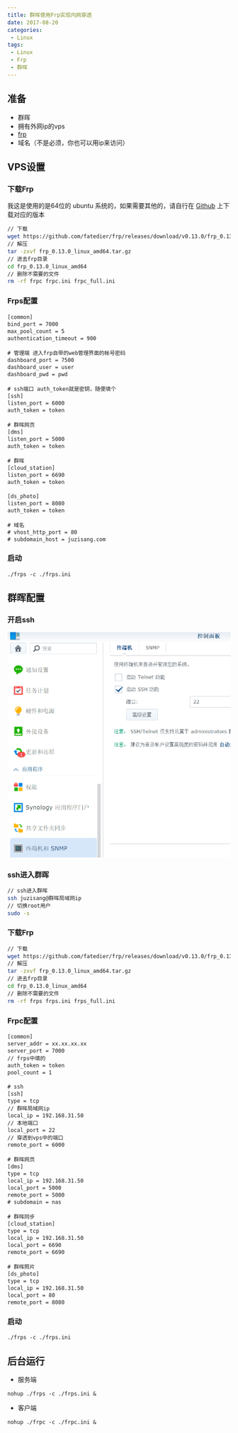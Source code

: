 ```yaml
---
title: 群晖使用Frp实现内网穿透
date: 2017-08-20
categories:
 - Linux
tags: 
 - Linux
 - Frp
 - 群晖
---
```


## 准备
- 群晖
- 拥有外网ip的vps
- [frp](https://github.com/fatedier/frp)
- 域名（不是必须，你也可以用ip来访问）
<!--more-->
## VPS设置
### 下载Frp
我这是使用的是64位的 ubuntu 系统的，如果需要其他的，请自行在 [Github](https://github.com/fatedier/frp/releases) 上下载对应的版本

```bash
// 下载
wget https://github.com/fatedier/frp/releases/download/v0.13.0/frp_0.13.0_linux_amd64.tar.gz
// 解压
tar -zxvf frp_0.13.0_linux_amd64.tar.gz
// 进去frp目录
cd frp_0.13.0_linux_amd64
// 删除不需要的文件
rm -rf frpc frpc.ini frpc_full.ini
```
### Frps配置
```
[common]
bind_port = 7000
max_pool_count = 5
authentication_timeout = 900

# 管理端 进入frp自带的web管理界面的帐号密码
dashboard_port = 7500
dashboard_user = user
dashboard_pwd = pwd

# ssh端口 auth_token就是密钥，随便填个
[ssh]
listen_port = 6000
auth_token = token

# 群晖网页
[dms]
listen_port = 5000
auth_token = token

# 群晖
[cloud_station]
listen_port = 6690
auth_token = token

[ds_photo]
listen_port = 8080
auth_token = token

# 域名
# vhost_http_port = 80
# subdomain_host = juzisang.com
```
### 启动
```
./frps -c ./frps.ini
```

## 群晖配置

### 开启ssh
![images](/images/1535020185186.png)

### ssh进入群晖
``` bash
// ssh进入群晖
ssh juzisang@群晖局域网ip
// 切换root用户
sudo -s
```
### 下载Frp
```bash
// 下载
wget https://github.com/fatedier/frp/releases/download/v0.13.0/frp_0.13.0_linux_amd64.tar.gz
// 解压
tar -zxvf frp_0.13.0_linux_amd64.tar.gz
// 进去frp目录
cd frp_0.13.0_linux_amd64
// 删除不需要的文件
rm -rf frps frps.ini frps_full.ini
```
### Frpc配置
```
[common]
server_addr = xx.xx.xx.xx
server_port = 7000
// frps中填的
auth_token = token
pool_count = 1

# ssh
[ssh]
type = tcp
// 群晖局域网ip
local_ip = 192.168.31.50
// 本地端口
local_port = 22
// 穿透到vps中的端口
remote_port = 6000

# 群晖网页
[dms]
type = tcp
local_ip = 192.168.31.50
local_port = 5000
remote_port = 5000
# subdomain = nas

# 群晖同步
[cloud_station]
type = tcp
local_ip = 192.168.31.50
local_port = 6690
remote_port = 6690

# 群晖照片
[ds_photo]
type = tcp
local_ip = 192.168.31.50
local_port = 80
remote_port = 8080
```

### 启动
```
./frps -c ./frps.ini
```

## 后台运行

- 服务端
```
nohup ./frps -c ./frps.ini &
```
- 客户端
```
nohup ./frpc -c ./frpc.ini &
```


